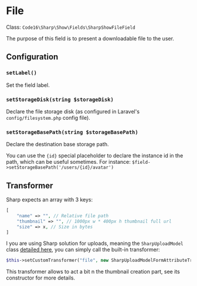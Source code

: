 # File

Class: `Code16\Sharp\Show\Fields\SharpShowFileField`

The purpose of this field is to present a downloadable file to the user.

## Configuration

### `setLabel()`

Set the field label.

### `setStorageDisk(string $storageDisk)`

Declare the file storage disk (as configured in Laravel's `config/filesystem.php` config file).

### `setStorageBasePath(string $storageBasePath)`

Declare the destination base storage path. 

You can use the `{id}` special placeholder to declare the instance id in the path, which can be useful sometimes. For instance:
`$field->setStorageBasePath('/users/{id}/avatar')`

## Transformer

Sharp expects an array with 3 keys:

```php
[
    "name" => "", // Relative file path
    "thumbnail" => "", // 1000px w * 400px h thumbnail full url
    "size" => x, // Size in bytes
]
```

I you are using Sharp solution for uploads, meaning the `SharpUploadModel` class [detailed here](../sharp-built-in-solution-for-uploads.md), you can simply call the built-in transformer:

```php
$this->setCustomTransformer("file", new SharpUploadModelFormAttributeTransformer());
```

This transformer allows to act a bit n the thumbnail creation part, see its constructor for more details.